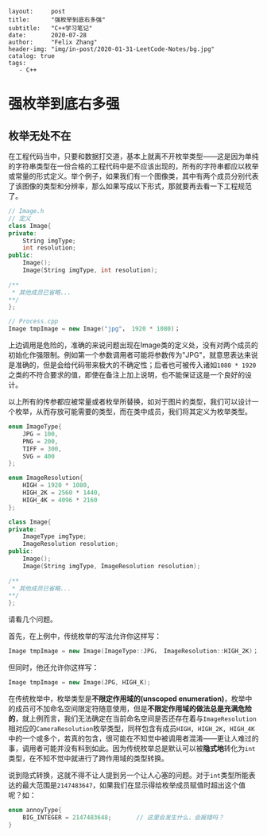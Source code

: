 ```
layout:     post
title:      "强枚举到底右多强"
subtitle:   "C++学习笔记"
date:       2020-07-28
author:     "Felix Zhang"
header-img: "img/in-post/2020-01-31-LeetCode-Notes/bg.jpg"
catalog: true
tags:
   - C++
```
# 强枚举到底右多强
## 枚举无处不在

在工程代码当中，只要和数据打交道，基本上就离不开枚举类型——这是因为单纯的字符串类型在一份合格的工程代码中是不应该出现的，所有的字符串都应以枚举或常量的形式定义。举个例子，如果我们有一个图像类，其中有两个成员分别代表了该图像的类型和分辨率，那么如果写成以下形式，那就要再去看一下工程规范了。

~~~C++
// Image.h
// 定义
class Image{
private:
  	String imgType;
    int resolution;
public:
    Image();
    Image(String imgType, int resolution);
  
/**
 * 其他成员已省略...
**/
};

// Process.cpp
Image tmpImage = new Image("jpg"， 1920 * 1080)；
~~~

上边调用是危险的，准确的来说问题出现在Image类的定义处，没有对两个成员的初始化作强限制。例如第一个参数调用者可能将参数传为"JPG"，就意思表达来说是准确的，但是会给代码带来极大的不确定性；后者也可被传入诸如`1080 * 1920`之类的不符合要求的值，即使在备注上加上说明，也不能保证这是一个良好的设计。

以上所有的传参都应被常量或者枚举所替换，如对于图片的类型，我们可以设计一个枚举，从而存放可能需要的类型，而在类中成员，我们将其定义为枚举类型。

~~~C++
enum ImageType{
    JPG = 100,
    PNG = 200,
    TIFF = 300,
    SVG = 400
};

enum ImageResolution{
    HIGH = 1920 * 1080,
  	HIGH_2K = 2560 * 1440,
    HIGH_4K = 4096 * 2160
};

class Image{
private:
  	ImageType imgType;
    ImageResolution resolution;
public:
    Image();
    Image(String imgType, ImageResolution resolution);
  
/**
 * 其他成员已省略...
**/
};
~~~

请看几个问题。

首先，在上例中，传统枚举的写法允许你这样写：

~~~C++
Image tmpImage = new Image(ImageType::JPG， ImageResolution::HIGH_2K)；
~~~

但同时，他还允许你这样写：

~~~C++
Image tmpImage = new Image(JPG, HIGH_K);
~~~

在传统枚举中，枚举类型是**不限定作用域的(unscoped enumeration)**，枚举中的成员可不加命名空间限定符随意使用，但是**不限定作用域的做法总是充满危险的**，就上例而言，我们无法确定在当前命名空间是否还存在着与`ImageResolution`相对应的`CameraResolution`枚举类型，同样包含有成员`HIGH, HIGH_2K, HIGH_4K`中的一个或多个，若真的包含，很可能在不知觉中被调用者混淆——更让人难过的事，调用者可能并没有料到如此。因为传统枚举总是默认可以被**隐式地**转化为`int`类型，在不知不觉中就进行了跨作用域的类型转换。

说到隐式转换，这就不得不让人提到另一个让人心塞的问题。对于`int`类型所能表达的最大范围是`2147483647`，如果我们在显示得给枚举成员赋值时超出这个值呢？如：

~~~C++
enum annoyType{
    BIG_INTEGER = 2147483648;		// 这里会发生什么，会报错吗？
}
~~~

